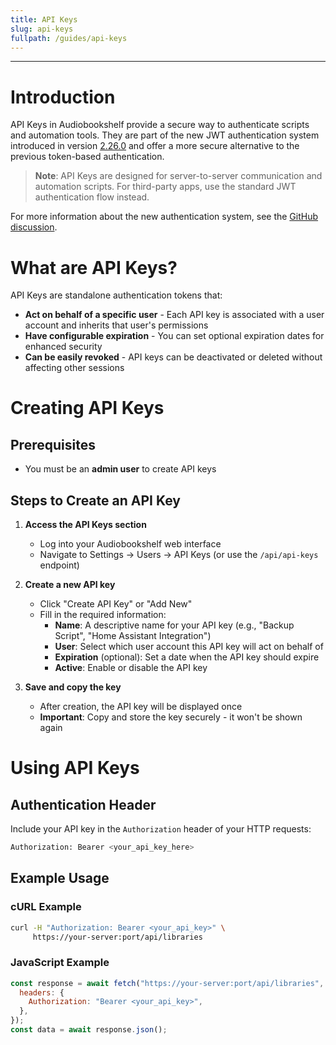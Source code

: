```yaml
---
title: API Keys
slug: api-keys
fullpath: /guides/api-keys
---
```


---

# Introduction

API Keys in Audiobookshelf provide a secure way to authenticate scripts and automation tools. They are part of the new JWT authentication system introduced in version [2.26.0](https://github.com/advplyr/audiobookshelf/releases/tag/v2.26.0) and offer a more secure alternative to the previous token-based authentication.

> **Note**: API Keys are designed for server-to-server communication and automation scripts. For third-party apps, use the standard JWT authentication flow instead.

For more information about the new authentication system, see the [GitHub discussion](https://github.com/advplyr/audiobookshelf/discussions/4460).

# What are API Keys?

API Keys are standalone authentication tokens that:

- **Act on behalf of a specific user** - Each API key is associated with a user account and inherits that user's permissions
- **Have configurable expiration** - You can set optional expiration dates for enhanced security
- **Can be easily revoked** - API keys can be deactivated or deleted without affecting other sessions

# Creating API Keys

## Prerequisites

- You must be an **admin user** to create API keys

## Steps to Create an API Key

1. **Access the API Keys section**

   - Log into your Audiobookshelf web interface
   - Navigate to Settings → Users → API Keys (or use the `/api/api-keys` endpoint)

2. **Create a new API key**

   - Click "Create API Key" or "Add New"
   - Fill in the required information:
     - **Name**: A descriptive name for your API key (e.g., "Backup Script", "Home Assistant Integration")
     - **User**: Select which user account this API key will act on behalf of
     - **Expiration** (optional): Set a date when the API key should expire
     - **Active**: Enable or disable the API key

3. **Save and copy the key**
   - After creation, the API key will be displayed once
   - **Important**: Copy and store the key securely - it won't be shown again

# Using API Keys

## Authentication Header

Include your API key in the `Authorization` header of your HTTP requests:

```bash
Authorization: Bearer <your_api_key_here>
```

## Example Usage

### cURL Example

```bash
curl -H "Authorization: Bearer <your_api_key>" \
     https://your-server:port/api/libraries
```

### JavaScript Example

```javascript
const response = await fetch("https://your-server:port/api/libraries", {
  headers: {
    Authorization: "Bearer <your_api_key>",
  },
});
const data = await response.json();
```
